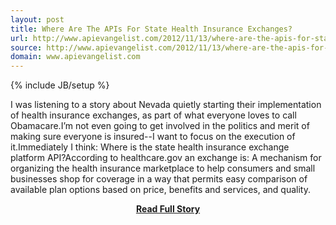 ```yaml
---
layout: post
title: Where Are The APIs For State Health Insurance Exchanges?
url: http://www.apievangelist.com/2012/11/13/where-are-the-apis-for-state-health-insurance-exchanges/
source: http://www.apievangelist.com/2012/11/13/where-are-the-apis-for-state-health-insurance-exchanges/
domain: www.apievangelist.com
---
```

{% include JB/setup %}<p>I was listening to a story about Nevada quietly starting their implementation of health insurance exchanges, as part of what everyone loves to call Obamacare.I&rsquo;m not even going to get involved in the politics and merit of making sure everyone is insured--I want to focus on the execution of it.Immediately I think:  Where is the state health insurance exchange platform API?According to healthcare.gov an exchange is:
 A mechanism for organizing the health insurance marketplace to help consumers and small businesses shop for coverage in a way that permits easy comparison of available plan options based on price, benefits and services, and quality.</p>
<center><p><a href="http://www.apievangelist.com/2012/11/13/where-are-the-apis-for-state-health-insurance-exchanges/" style='padding:25px; font-sze:18px; font-weight: bold;'>Read Full Story</a></p></center>
